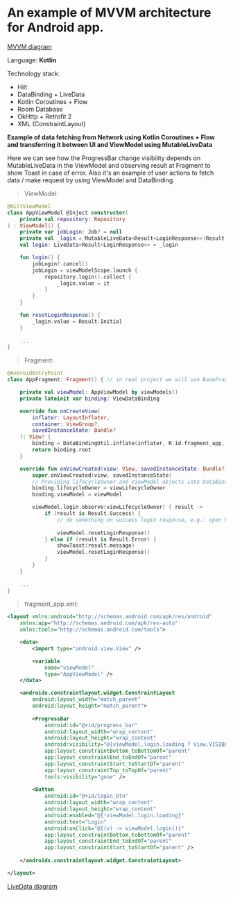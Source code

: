 # An example of MVVM architecture for Android app.

[MVVM diagram](images/mvvm_diagram.png)

Language: **Kotlin**

Technology stack:
* Hilt
* DataBinding + LiveData
* Kotlin Coroutines + Flow
* Room Database
* OkHttp + Retrofit 2
* XML (ConstraintLayout)

**Example of data fetching from Network using Kotlin Coroutines + Flow and transferring it between UI and ViewModel using MutableLiveData**

Here we can see how the ProgressBar change visibility depends on MutableLiveData in the ViewModel and observing result at Fragment to show Toast in case of error.
Also it's an example of user actions to fetch data / make request by using ViewModel and DataBinding.

>ViewModel:
```kotlin
@HiltViewModel
class AppViewModel @Inject constructor(
    private val repository: Repository
) : ViewModel() {
    private var jobLogin: Job? = null
    private val _login = MutableLiveData<Result<LoginResponse>>(Result.Initial)
    val login: LiveData<Result<LoginResponse>> = _login

    fun login() {
        jobLogin?.cancel()
        jobLogin = viewModelScope.launch {
            repository.login().collect {
                _login.value = it
            }
        }
    }

    fun resetLoginResponse() {
        _login.value = Result.Initial
    }
    
    ...
}
```

>Fragment:
```kotlin
@AndroidEntryPoint
class AppFragment: Fragment() { // in real project we will use BaseFragmentViewModel

    private val viewModel: AppViewModel by viewModels()
    private lateinit var binding: ViewDataBinding

    override fun onCreateView(
        inflater: LayoutInflater,
        container: ViewGroup?,
        savedInstanceState: Bundle?
    ): View? {
        binding = DataBindingUtil.inflate(inflater, R.id.fragment_app, container, false)
        return binding.root
    }

    override fun onViewCreated(view: View, savedInstanceState: Bundle?) {
        super.onViewCreated(view, savedInstanceState)
        // Providing lifecycleOwner and ViewModel objects into DataBinding
        binding.lifecycleOwner = viewLifecycleOwner
        binding.viewModel = viewModel

        viewModel.login.observe(viewLifecycleOwner) { result ->
            if (result is Result.Success) {
                // do something on success login response, e.g.: open home screen
                    
                viewModel.resetLoginResponse()
            } else if (result is Result.Error) {
                showToast(result.message)
                viewModel.resetLoginResponse()
            }
        }
    }   
   
    ...
}    
```

>fragment_app.xml:
```xml
<layout xmlns:android="http://schemas.android.com/apk/res/android"
    xmlns:app="http://schemas.android.com/apk/res-auto"
    xmlns:tools="http://schemas.android.com/tools">

    <data>
        <import type="android.view.View" />

        <variable
            name="viewModel"
            type="AppViewModel" />
    </data>

    <androidx.constraintlayout.widget.ConstraintLayout
        android:layout_width="match_parent"
        android:layout_height="match_parent">
      
        <ProgressBar
            android:id="@+id/progress_bar"
            android:layout_width="wrap_content"
            android:layout_height="wrap_content"
            android:visibility="@{viewModel.login.loading ? View.VISIBLE : View.GONE}"
            app:layout_constraintBottom_toBottomOf="parent"
            app:layout_constraintEnd_toEndOf="parent"
            app:layout_constraintStart_toStartOf="parent"
            app:layout_constraintTop_toTopOf="parent"
            tools:visibility="gone" />
      
        <Button
            android:id="@+id/login_btn"
            android:layout_width="wrap_content"
            android:layout_height="wrap_content"
            android:enabled="@{!viewModel.login.loading}"
            android:text="Login"
            android:onClick="@{(v) -> viewModel.login()}"
            app:layout_constraintBottom_toBottomOf="parent"
            app:layout_constraintEnd_toEndOf="parent"
            app:layout_constraintStart_toStartOf="parent" />
      
    </androidx.constraintlayout.widget.ConstraintLayout>

</layout>
```

[LiveData diagram](images/live_data.png)

